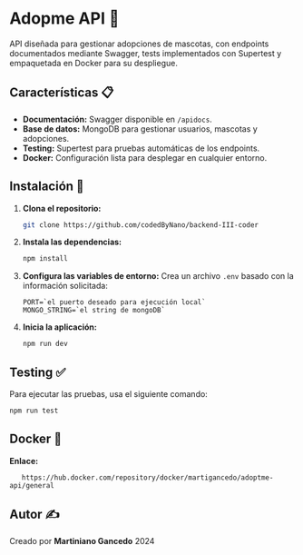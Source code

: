 # Adopme API 🐾

API diseñada para gestionar adopciones de mascotas, con endpoints documentados mediante Swagger, tests implementados con Supertest y empaquetada en Docker para su despliegue.

## Características 📋

- **Documentación:** Swagger disponible en `/apidocs`.
- **Base de datos:** MongoDB para gestionar usuarios, mascotas y adopciones.
- **Testing:** Supertest para pruebas automáticas de los endpoints.
- **Docker:** Configuración lista para desplegar en cualquier entorno.


## Instalación 🚀

1. **Clona el repositorio:**
   ```bash
   git clone https://github.com/codedByNano/backend-III-coder
   ```

2. **Instala las dependencias:**
   ```bash
   npm install
   ```

3. **Configura las variables de entorno:**
   Crea un archivo `.env` basado con la información solicitada:
   ```plaintext
   PORT=`el puerto deseado para ejecución local`
   MONGO_STRING=`el string de mongoDB`
   ```

4. **Inicia la aplicación:**
   ```bash
   npm run dev
   ```


## Testing ✅

Para ejecutar las pruebas, usa el siguiente comando:
```bash
npm run test
```

## Docker 🐳
**Enlace:**
```plaintext
   https://hub.docker.com/repository/docker/martigancedo/adoptme-api/general
   ```


## Autor ✍️

Creado por **Martiniano Gancedo** 2024
